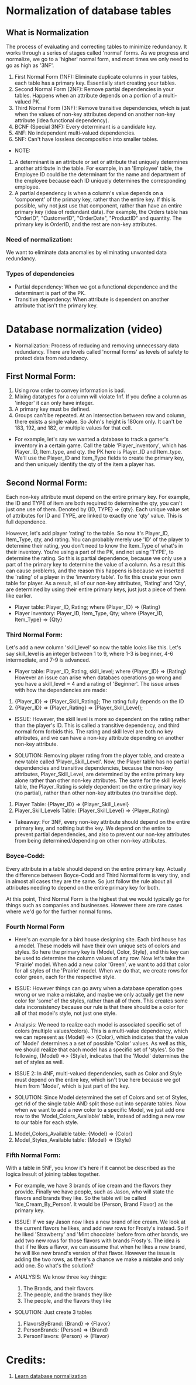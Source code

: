 # Normalization of database tables


## What is Normalization
The process of evaluating and correcting tables to minimize redundancy. It works through a series of stages called 'normal' forms. As we progress and normalize, we go to a 'higher' normal form, and most times we only need to go as high as '3NF'.

1. First Normal Form (1NF): Eliminate duplicate columns in your tables, each table has a primary key. Essentially start creating your tables.
2. Second Normal Form (2NF): Remove partial dependencies in your tables. Happens when an attribute depends on a portion of a multi-valued PK.
3. Third Normal Form (3NF): Remove transitive dependencies, which is just when the values of non-key attributes depend on another non-key attribute (idea functional dependency). 
4. BCNF (Special 3NF): Every determinant is a candidate key. 
5. 4NF: No independent multi-valued dependencies.
6. 5NF: Can't have lossless decomposition into smaller tables.


- NOTE: 
1. A determinant is an attribute or set or attribute that uniquely determines another attirbute in the table. For example, in an 'Employee' table, the Employee ID could be the determinant for the name and department of the employee because each ID uniquely determines the corresponding employee.
2. A partial dependency is when a column's value depends on a 'component' of the primary key, rather than the entire key. If this is possible, why not just use that component, rather than have an entire primary key (idea of redundant data). For example, the Orders table has "OrderID", "CustomerID", "OrderDate", "ProductID" and quantity. The primary key is OrderID, and the rest are non-key attributes. 


### Need of normalization:
We want to eliminate data anomalies by eliminating unwanted data redundancy.




### Types of dependencies
- Partial dependency: When we got a functional dependence and the determinant is part of the PK.
- Transitive dependency: When attribute is dependent on another attribute that isn't the primary key.


# Database normalization (video)
- Normalization: Process of reducing and removing unnecessary data redundancy. There are levels called 'normal forms' as levels of safety to protect data from redundancy. 

## First Normal Form:
1. Using row order to convey information is bad. 
2. Mixing datatypes for a column will violate 1nf. If you define a column as 'integer' it can only have integer.
3. A primary key must be defined.
4. Groups can't be repeated. At an intersection between row and column, there exists a single value. So John's height is 180cm only. It can't be 183, 192, and 182, or multiple values for that cell.

- For example, let's say we wanted a database to track a gamer's inventory in a certain game. Call the table  'Player_inventory', which has Player_ID, Item_type, and qty. the PK here is Player_ID and Item_type. We'll use the Player_ID and Item_Type fields to create the primary key, and then uniquely identify the qty of the item a player has.

## Second Normal Form:
Each non-key attribute must depend on the entire primary key. For example, the ID and TYPE of item are both required to determine the qty, you can't just one use of them. Denoted by {ID, TYPE} => {qty}. Each unique value set of attributes for ID and TYPE, are linked to exactly one 'qty' value. This is full dependence.

However, let's add player 'rating' to the table. So now it's Player_ID, Item_Type, qty, and rating. You can probably merely use 'ID' of the player to determine their rating, you don't need to know the Item_Type of what's in their inventory. You're using a part of the PK, and not using 'TYPE', to determine the rating. So this is partial dependence, because we only use a part of the primary key to determine the value of a column. As a result this can cause problems, and the reason this happens is because we inserted the 'rating' of a player in the 'inventory table'. To fix this create your own table for player. As a result, all of our non-key attributes, 'Rating' and 'Qty', are determined by using their entire primary keys, just just a piece of them like earlier.

- Player table: Player_ID, Rating; where {Player_ID} => {Rating}
- Player inventory: Player_ID, Item_Type, Qty; where {Player_ID, Item_Type} => {Qty}

### Third Normal Form:
Let's add a new column 'skill_level' so now the table looks like this. Let's say skill_level is an integer between 1 to 9, where 1-3 is beginner, 4-6 intermediate, and 7-9 is advanced.
- Player table: Player_ID, Rating, skill_level; where {Player_ID} => {Rating}
However an issue can arise when databaes operations go wrong and you have a skill_level = 4 and a rating of 'Beginner'.  The issue arises with how the dependencies are made:
1. {Player_ID} => {Player_Skill_Rating}; The rating fully depends on the ID
2. {Player_ID} => {Player_Rating} => {Player_Skill_Level}; 

- ISSUE: However, the skill level is more so dependent on the rating rather than the player's ID. This is called a transitive dependency, and third normal form forbids this. The rating and skill level are both no key attributes, and we can have a non-key attribute depending on another non-key attribute.

- SOLUTION: Removing player rating from the player table, and create a new table called 'Player_Skill_Level'. Now, the Player table has no partial dependencies and transitive dependencies, because the non-key attributes, Player_Skill_Level, are determined by the entire primary key alone rather than other non-key attributes. The same for the skill levels table, the Player_Rating is solely dependent on the entire primary key (no partial), rather than other non-key attributes (no transitive dep).
1. Player Table: {Player_ID} => {Player_Skill_Level}
2. Player_Skill_Levels Table: {Player_Skill_Level} => {Player_Rating} 

- Takeaway: For 3NF, every non-key attribute should depend on the entire primary key, and nothing but the key. We depend on the entire to prevent partial dependencies, and also to prevent our non-key attributes from being determined/depending on other non-key attributes. 

### Boyce-Codd:
Every attribute in a table should depend on the entire primary key. Actually the difference between Boyce-Codd and Third Normal form is very tiny, and in almost all cases they are the same. So just follow the rule about all attributes needing to depend on the entire primary key for both.

At this point, Third Normal Form is the highest that we would typically go for things such as companies and businesses. However there are rare cases where we'd go for the further normal forms.


### Fourth Normal Form 
- Here's an example for a bird house designing site. Each bird house has a model. These models will have their own unique sets of colors and styles. So here the primary key is {Model, Color, Style}, and this key can be used to determine the column values of any row. Now let's take the 'Prairie' model. When add a new color 'Green', we want to add that color for all styles of the 'Prairie' model. When we do that, we create rows for color green, each for the respective style.

- ISSUE: However things can go awry when a database operation goes wrong or we make a mistake, and maybe we only actually get the new color for 'some' of the styles, rather than all of them. This creates some data inconsistency because our rule is that there should be a color for all of that model's style, not just one style. 

- Analysis: We need to realize each model is associated specific set of colors (multiple values/colors). This is a multi-value dependency, which we can represent as {Model} =>> {Color}, which indicates that the value of 'Model' determines a a set of possible 'Color' values. As well as this, we should realize that each model has a specific set of 'styles'. So the following, {Model} =>> {Style}, indicates that the 'Model' determines the set of styles as well. 

- ISSUE 2: In 4NF, multi-valued dependencies, such as Color and Style must depend on the entire key, which isn't true here because we got htem from 'Model', which is just part of the key.

- SOLUTION: Since Model determined the set of Colors and set of Styles, get rid of the single table AND split those out into separate tables. Now when we want to add a new color to a specific Model, we just add one row to the 'Model_Colors_Available' table, instead of adding a new row to our table for each style.
1. Model_Colors_Available table: {Model} => {Color}
2. Model_Styles_Available table: {Model} => {Style}


### Fifth Normal Form:
With a table in 5NF, you know it's here if it cannot be described as the logica lresult of joining tables together. 

- For example, we have 3 brands of ice cream and the flavors they provide. Finally we have people, such as Jason, who will state the flavors and brands they like. So the table will be called 'Ice_Cream_By_Person'. It would be {Person, Brand Flavor} as the primary key. 

- ISSUE: If we say Jason now likes a new brand of ice cream. We look at the current flavors he likes, and add new rows for Frosty's instead. So if he liked 'Strawberry' and 'Mint chocolate' before from other brands, we add two new rows for those flavors with brands Frosty's. The idea is that if he likes a flavor, we can assume that when he likes a new brand, he will like new brand's version of that flavor. However the issue is adding the two rows, as there's a chance we make a mistake and only add one. So what's the solution?

- ANALYSIS: We know three key things: 
  1. The Brands, and their flavors
  2. The people, and the brands they like
  3. The people, and the flavors they like
- SOLUTION: Just create 3 tables
  1. FlavorsByBrand: {Brand} => {Flavor}
  2. PersonBrands: {Person} => {Brand}
  3. PersonFlavors: {Person} => {Flavor} 

# Credits:
1. [Learn database normalization](https://www.youtube.com/watch?v=GFQaEYEc8_8)